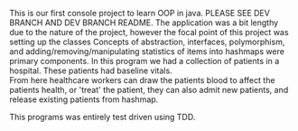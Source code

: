 This is our first console project to learn OOP in java. PLEASE SEE DEV BRANCH AND DEV BRANCH README.
The application was a bit lengthy due to the nature of the project, however the focal point of this project was setting up the classes
Concepts of abstraction, interfaces, polymorphism, and adding/removing/manipulating statistics of items into hashmaps were primary components. 
In this program we had a collection of patients in a hospital.  These patients had baseline vitals.  
From here healthcare workers can  draw the patients blood to affect the patients health, or 'treat' the patient, they can also admit new patients, and release existing patients from hashmap.

This programs was entirely test driven using TDD. 
